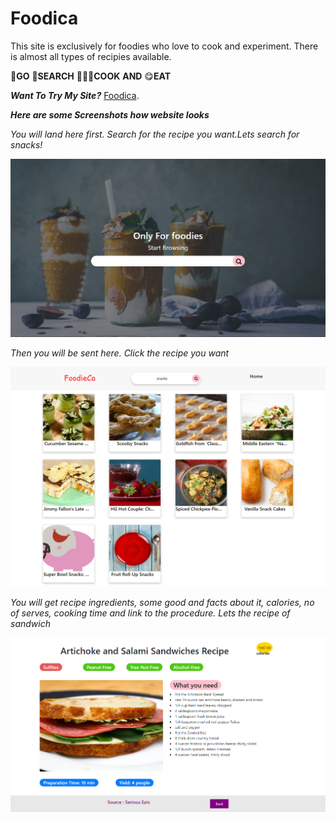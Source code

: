 # Foodica
This site is exclusively for foodies who love to cook and experiment. There is almost all types of recipies available. 

🚶**GO** 👀**SEARCH** 👨🏼‍🍳**COOK** **AND** 😋**EAT**

**_Want To Try My Site?_**
[Foodica](http://foodica.surge.sh/).

**_Here are some Screenshots how website looks_**

*You will land here first. Search for the recipe you want.Lets search for snacks!*

![Cover Photo](https://github.com/Sushmitha-Katti/Foodica/blob/master/images/food-cover.png "")

*Then you will be sent here. Click the recipe you want*

![Cover Photo](https://github.com/Sushmitha-Katti/Foodica/blob/master/images/foodica-next.png "")

*You will get recipe ingredients, some good and facts about it, calories, no of serves, cooking time and link to the procedure. Lets the recipe of sandwich*

![Cover Photo](https://github.com/Sushmitha-Katti/Foodica/blob/master/images/foodica-recipe.png "")


 





